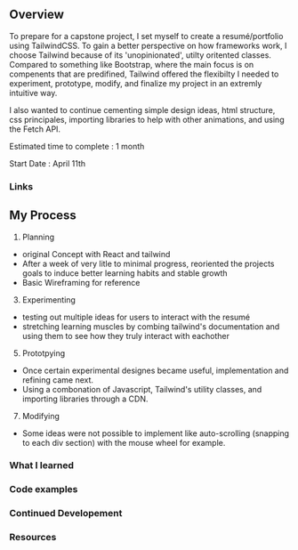 ## Overview

To prepare for a capstone project, I set myself to create a resumé/portfolio using TailwindCSS. To gain a better perspective on how frameworks work, I choose Tailwind
because of its 'unopinionated', utilty oritented classes. Compared to something like Bootstrap, where the main focus is on compenents that are predifined, Tailwind
offered the flexibilty I needed to experiment, prototype, modify, and finalize my project in an extremly intuitive way. 

I also wanted to continue cementing simple design ideas, html structure, css principales, importing libraries to help with other animations, and using the Fetch API.

Estimated time to complete : 1 month

Start Date : April 11th

### Links

## My Process

1. Planning
  - original Concept with React and tailwind
  - After a week of very litle to minimal progress, reoriented the projects goals to induce better learning habits and stable growth
  - Basic Wireframing for reference
  
3. Experimenting 
  - testing out multiple ideas for users to interact with the resumé
  - stretching learning muscles by combing tailwind's documentation and using them to see how they truly interact with eachother
 
5. Prototpying
  - Once certain experimental designes became useful, implementation and refining came next. 
  - Using a combonation of Javascript, Tailwind's utility classes, and importing libraries through a CDN. 
  
7. Modifying
  - Some ideas were not possible to implement like auto-scrolling (snapping to each div section) with the mouse wheel for example.  


### What I learned

### Code examples

### Continued Developement

### Resources
